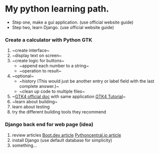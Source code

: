 # My python learning path.
* Step one, make a gui application. (use official website guide)
* Step two, learn Django. (use official website guide)
### Create a calculator with Python GTK
1. ~create interface~
2. ~display text on screen~
3. ~create logic for buttons~
    - ~append each number to a string~
    - ~operation to result~
4. ~optional~
    - ~history (This would just be another entry or label field with the last complete answer.)~
    - ~clean up code to multiple files~
5. ~[GTK4 official doc](https://docs.gtk.org/gtk4/) with same application [GTK4 Tutorial](https://github.com/Taiko2k/GTK4PythonTutorial)~
6. ~learn about building~
7. learn about testing
8. try the different building tools they recommend

### Django back end for web page (idea)
1. review articles [Boot.dev article](https://blog.boot.dev/backend/become-backend-developer/and) [Pythoncentral.io article](https://www.pythoncentral.io/how-to-create-a-website-with-python-for-beginners/)
2. install Django (use default database for simplicity)
3. something...
